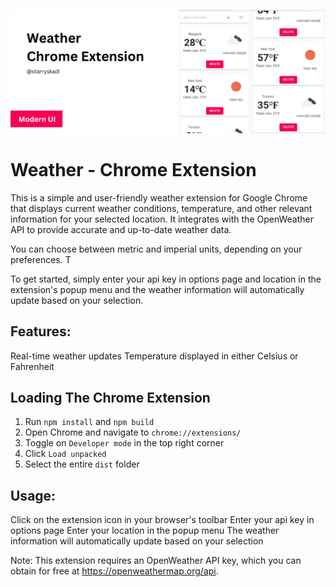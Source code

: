![Weather - Chrome Extension Intro Image](./intro.png)

# Weather - Chrome Extension

This is a simple and user-friendly weather extension for Google Chrome that displays current weather conditions, temperature, and other relevant information for your selected location. It integrates with the OpenWeather API to provide accurate and up-to-date weather data.

You can choose between metric and imperial units, depending on your preferences. T

To get started, simply enter your api key in options page and location in the extension's popup menu and the weather information will automatically update based on your selection.

## Features:

Real-time weather updates
Temperature displayed in either Celsius or Fahrenheit

## Loading The Chrome Extension

1. Run `npm install` and `npm build`
2. Open Chrome and navigate to `chrome://extensions/`
3. Toggle on `Developer mode` in the top right corner
4. Click `Load unpacked`
5. Select the entire `dist` folder

## Usage:

Click on the extension icon in your browser's toolbar
Enter your api key in options page
Enter your location in the popup menu
The weather information will automatically update based on your selection

Note: This extension requires an OpenWeather API key, which you can obtain for free at https://openweathermap.org/api.
